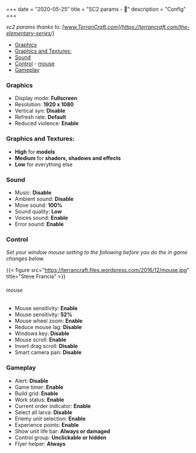 +++ 
date = "2020-05-25"
title = "SC2 params - 👾"
description = "Config"
+++

*sc2 params thanks to: [www.TerranCraft.com](https://terrancraft.com/the-elementary-series/)*

- [Graphics](#graphics)
- [Graphics and Textures:](#graphics-and-textures)
- [Sound](#sound)
- [Control](#control)
      - [mouse](#mouse)
- [Gameplay](#gameplay)


### Graphics
* Display mode: **Fullscreen**
* Resolution: **1920 x 1080**
* Vertical syn: **Disable**
* Refresh rate: **Default**
* Reduced violence: **Enable**

### Graphics and Textures:
* **High** for **models**
* **Medium** for **shaders, shadows and effects**
* **Low** for everything else

### Sound
* Music: **Disable**
* Ambient sound: **Disable**
* Move sound: **100%**
* Sound quality: **Low**
* Voices sound: **Enable**
* Error sound: **Enable**

### Control
*Set your window mouse setting to the following before you do the in game changes below.*

{{< figure src="https://terrancraft.files.wordpress.com/2016/12/mouse.jpg" title="Steve Francia" >}}

###### mouse

* Mouse sensitivity: **Enable**
* Mouse sensitivity: **52%**
* Mouse wheel zoom: **Enable**
* Reduce mouse lag: **Disable**
* Windows key: **Disable**
* Mouse scroll: **Enable**
* Invert drag scroll: **Disable**
* Smart camera pan: **Disable**

### Gameplay

* Alert: **Disable**
* Game timer: **Enable**
* Build grid: **Enable**
* Work status: **Enable**
* Current order indicator: **Enable**
* Select all larva: **Disable**
* Enemy unit selection: **Enable**
* Experience points: **Enable**
* Show unit life bar: **Always or damaged**
* Control group: **Unclickable or hidden**
* Flyer helper: **Always**